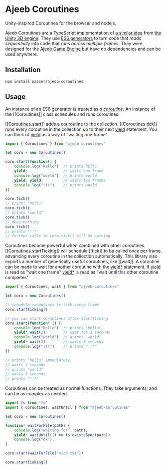 # Ajeeb Coroutines

Unity-inspired Coroutines for the browser and nodejs.

Ajeeb Coroutines are a TypeScript implementation of [a similar idea][unicoro] from [the Unity 3D engine][unity].
They use [ES6 generators][es6gen] to turn code that *reads sequentially* into code that *runs across multiple frames*.
They were designed for the [Ajeeb Game Engine][ajeeb] but have no dependencies and can be used anywhere.

## Installation

```
npm install nasser/ajeeb-coroutines
```

## Usage

An instance of an ES6 generator is treated as [*a coroutine*][wikicoro]. An instance of the [[Coroutines]] class schedules and runs coroutines.

[[Coroutines.start]] adds a couroutine to the collection. [[Coroutines.tick]] runs every coroutine in the collection up to their next [yield][yielddoc]
statement. You can think of [yield][yielddoc] as a way of "waiting one frame".

```js
import { Coroutines } from "ajeeb-coroutines"

let coro = new Coroutines()

coro.start(function() {
    console.log("hello")  // prints hello
    yield;                // waits one frame
    console.log("world")  // prints world
    yield; yield;         // waits two frames
    console.log("!!!")    // prints world
})

coro.tick()
// prints "hello"
coro.tick()
// prints "world"
coro.tick()
// does nothing
coro.tick()
// prints "!!!"
// further calls to coro.tick() will do nothing
```

Coroutines become powerful when combined with other coroutines. [[Coroutines.startTicking]] will schedule [[tick]] to be
called once per frame, advancing every coroutine in the collection automatically. This library also exports a number of
generically useful coroutines, like [[wait]]. A coroutine can be made to wait for another coroutine with the
[yield*][yieldstar] statement. If [yield][yielddoc] is read as "wait one frame" [yield*][yieldstar] is read as "wait
until this other coroutine completes"

```js
import { Coroutines, wait } from "ajeeb-coroutines"

let coro = new Coroutines()

// schedule coroutines to tick every frame
coro.startTicking()

// you can start coroutines after startTicking
coro.start(function* () {
    console.log("hello")  // prints "hello"
    yield* wait(2)        // wait for 2 seconds
    console.log("world")  // prints "world"
    yield* wait(3)        // waits 3 seconds
    console.log("!!!")    // prints "!!!"
})

// prints "hello" immediately 
// waits 2 seconds
// prints "world" 
// waits 3 seconds
// prints "!!!" 
```

Coroutines can be treated as normal functions. They take arguments, and can be as complex as needed.

```js
import fs from "fs"
import { Coroutines, waitUntil } from "ajeeb-coroutines"

let coro = new Coroutines()

function* waitForFile(path) {
    console.log("waiting for", path);
    yield* waitUntil(() => fs.existsSync(path))
    console.log("ok");
}

coro.start(waitForFile("nice.txt"))

coro.startTicking()
```

[es6gen]: https://developer.mozilla.org/en-US/docs/Web/JavaScript/Reference/Global_Objects/Generator
[ajeeb]: http://ajeeb.games
[yieldstar]: https://developer.mozilla.org/en-US/docs/Web/JavaScript/Reference/Operators/yield*
[yielddoc]: https://developer.mozilla.org/en-US/docs/Web/JavaScript/Reference/Operators/yield
[unity]: https://www.unity3d.com/
[unicoro]: https://docs.unity3d.com/Manual/Coroutines.html
[wikicoro]: https://en.wikipedia.org/wiki/Coroutine